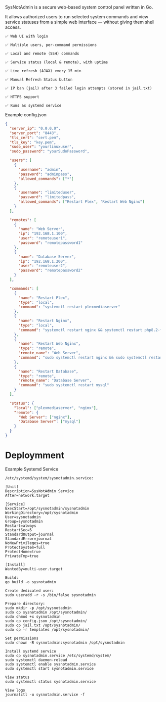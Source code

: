 SysNotAdmin is a secure web-based system control panel written in Go.

It allows authorized users to run selected system commands and view service statuses from a simple web interface — without giving them shell access.

    ✅ Web UI with login

    ✅ Multiple users, per-command permissions

    ✅ Local and remote (SSH) commands

    ✅ Service status (local & remote), with uptime

    ✅ Live refresh (AJAX) every 15 min

    ✅ Manual Refresh Status button

    ✅ IP ban (jail) after 3 failed login attempts (stored in jail.txt)

    ✅ HTTPS support

    ✅ Runs as systemd service

Example config.json
```json
{
  "server_ip": "0.0.0.0",
  "server_port": "8443",
  "tls_cert": "cert.pem",
  "tls_key": "key.pem",
  "sudo_user": "yourlinuxuser",
  "sudo_password": "yourSudoPassword",

  "users": [
    {
      "username": "admin",
      "password": "adminpass",
      "allowed_commands": ["*"]
    },
    {
      "username": "limiteduser",
      "password": "limitedpass",
      "allowed_commands": ["Restart Plex", "Restart Web Nginx"]
    }
  ],

  "remotes": [
    {
      "name": "Web Server",
      "ip": "192.168.1.100",
      "user": "remoteuser1",
      "password": "remotepassword1"
    },
    {
      "name": "Database Server",
      "ip": "192.168.1.200",
      "user": "remoteuser2",
      "password": "remotepassword2"
    }
  ],

  "commands": [
    {
      "name": "Restart Plex",
      "type": "local",
      "command": "systemctl restart plexmediaserver"
    },
    {
      "name": "Restart Nginx",
      "type": "local",
      "command": "systemctl restart nginx && systemctl restart php8.2-fpm"
    },
    {
      "name": "Restart Web Nginx",
      "type": "remote",
      "remote_name": "Web Server",
      "command": "sudo systemctl restart nginx && sudo systemctl restart php8.2-fpm"
    },
    {
      "name": "Restart Database",
      "type": "remote",
      "remote_name": "Database Server",
      "command": "sudo systemctl restart mysql"
    }
  ],

  "status": {
    "local": ["plexmediaserver", "nginx"],
    "remote": {
      "Web Server": ["nginx"],
      "Database Server": ["mysql"]
    }
  }
}
```

Deploymment
====

Example Systemd Service
```
/etc/systemd/system/sysnotadmin.service:

[Unit]
Description=SysNotAdmin Service
After=network.target

[Service]
ExecStart=/opt/sysnotadmin/sysnotadmin
WorkingDirectory=/opt/sysnotadmin
User=sysnotadmin
Group=sysnotadmin
Restart=always
RestartSec=5
StandardOutput=journal
StandardError=journal
NoNewPrivileges=true
ProtectSystem=full
ProtectHome=true
PrivateTmp=true

[Install]
WantedBy=multi-user.target
```

    Build:
    go build -o sysnotadmin

    Create dedicated user:
    sudo useradd -r -s /bin/false sysnotadmin

    Prepare directory:
    sudo mkdir -p /opt/sysnotadmin
    sudo cp sysnotadmin /opt/sysnotadmin/
    sudo chmod +x sysnotadmin
    sudo cp config.json /opt/sysnotadmin/
    sudo cp jail.txt /opt/sysnotadmin/
    sudo cp -r templates /opt/sysnotadmin/
    
    Set permissions
    sudo chown -R sysnotadmin:sysnotadmin /opt/sysnotadmin

    Install systemd service
    sudo cp sysnotadmin.service /etc/systemd/system/
    sudo systemctl daemon-reload
    sudo systemctl enable sysnotadmin.service
    sudo systemctl start sysnotadmin.service

    View status
    sudo systemctl status sysnotadmin.service

    View logs
    journalctl -u sysnotadmin.service -f

